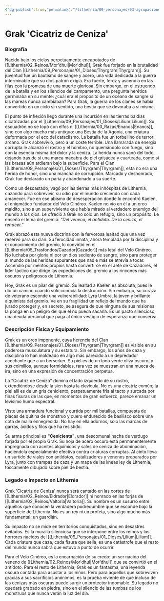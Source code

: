 ```yaml
---
{"dg-publish":true,"permalink":"/lithernia/09-personajes/03-agrupaciones/el-gremio-del-velo-cinereo/grak-cicatriz-de-ceniza/","tags":["[lithernia","personajes","Mor'dhul","Gremio","Velo Cinéreo","Cazador"]}
---
```


# Grak 'Cicatriz de Ceniza'

### Biografía

Nacido bajo los cielos perpetuamente encapotados de [[Lithernia/02_Reinos/Mor'dhul\|Mor'dhul]], Grak fue forjado en la brutalidad del Clan [[Lithernia/09_Personajes/01_Dioses/Thyrgram\|Thyrgram]]. Su juventud fue un bautismo de sangre y acero, una vida dedicada a la guerra interminable que su dios patrón exigía. Era fuerte, feroz y ascendía en las filas con la promesa de una muerte gloriosa. Sin embargo, en el estruendo de la batalla y en los silencios del campamento, una pregunta herética germinaba en su mente: ¿cuál era el propósito de un océano de sangre si las mareas nunca cambiaban? Para Grak, la guerra de los clanes se había convertido en un ciclo sin sentido, una bestia que se devoraba a sí misma.

El punto de inflexión llegó durante una incursión en las tierras baldías cicatrizadas por el [[Lithernia/09_Personajes/01_Dioses/Lilium\|Lilium]]. Su escuadrón no se topó con elfos ni [[Lithernia/03_Razas/Enanos\|Enanos]], sino con algo mucho más antiguo: una Bestia de la Agonía, una criatura deformada por el eco del cataclismo. La batalla fue un torbellino de terror arcano. Grak sobrevivió, pero a un coste terrible. Una llamarada de energía corrupta le alcanzó el rostro y el hombro, no quemándolo con fuego, sino con la esencia misma del dolor y la ceniza. La herida nunca sanó del todo, dejando tras de sí una marca macabra de piel grisácea y cuarteada, como si las brasas aún ardieran bajo la superficie. Para el Clan [[Lithernia/09_Personajes/01_Dioses/Thyrgram\|Thyrgram]], esta no era una herida de honor, sino una mancha de corrupción. Marcado y deshonrado, Grak fue declarado un paria y abandonado a su suerte.

Como un descastado, vagó por las tierras más inhóspitas de Lithernia, cazando para sobrevivir, su odio por el mundo creciendo con cada amanecer. Fue en ese abismo de desesperación donde lo encontró Kaelen, el enigmático fundador del Velo Cinéreo. Kaelen no vio en él a un orco maldito, sino a un superviviente que había mirado al verdadero enemigo del mundo a los ojos. Le ofreció a Grak no solo un refugio, sino un propósito. Le enseñó el lema del gremio: *“Del veneno, el antídoto. De la ceniza, el renacer.”*

Grak abrazó esta nueva doctrina con la fervorosa lealtad que una vez reservó para su clan. Su ferocidad innata, ahora templada por la disciplina y el conocimiento del gremio, lo convirtió en el [[Lithernia/05_Trasfondos/Cazador\|Cazador]] más letal del Velo Cinéreo. No luchaba por gloria ni por un dios sediento de sangre, sino para proteger al mundo de las heridas supurantes que nadie más se atrevía a tocar. Ascendió por méritos propios hasta convertirse en el Jefe de Cazadores, el líder táctico que dirige las expediciones del gremio a los rincones más oscuros y peligrosos de Lithernia.

Hoy, Grak es un pilar del gremio. Su lealtad a Kaelen es absoluta, pues le dio un camino cuando solo conocía la destrucción. Sin embargo, su coraza de veterano esconde una vulnerabilidad: Lyra Umbra, la joven y brillante alquimista del gremio. Ve en su fragilidad un reflejo del mundo que ha jurado proteger y, en secreto, se asegura de que ninguna de sus misiones la ponga en un peligro del que él no pueda sacarla. Es un pacto silencioso, una deuda personal que paga al único vestigio de esperanza que conserva.

### Descripción Física y Equipamiento

Grak es un orco imponente, cuya herencia del Clan [[Lithernia/09_Personajes/01_Dioses/Thyrgram\|Thyrgram]] es visible en su poderosa musculatura y su estatura. Sin embargo, los años de caza y disciplina lo han moldeado en algo más parecido a un depredador acechante que a un berserker. Su piel es de un tono verde oliva oscuro, y sus colmillos, aunque formidables, rara vez se muestran en una mueca de ira, sino en una expresión de concentración perpetua.

La "Cicatriz de Ceniza" domina el lado izquierdo de su rostro, extendiéndose desde la sien hasta la clavícula. No es una cicatriz común; la piel allí es de un gris ceniciento, perpetuamente fría al tacto y surcada por finas fisuras de las que, en momentos de gran esfuerzo, parece emanar un levísimo humo espectral.

Viste una armadura funcional y curtida por mil batallas, compuesta de placas de quitina de monstruo y cuero endurecido de basilisco sobre una cota de malla ennegrecida. No hay en ella adornos, solo las marcas de garras, ácidos y filos que ha resistido.

Su arma principal es **"Cenicienta"**, una descomunal hacha de verdugo forjada por el propio Grak. Su hoja de acero oscuro está permanentemente impregnada con aceites alquímicos y sales de ceniza de abominación, haciéndola especialmente efectiva contra criaturas corruptas. Al cinto lleva un surtido de viales con antídotos, catalizadores y venenos preparados por Lyra, junto con trampas de caza y un mapa de las líneas ley de Lithernia, toscamente dibujado sobre piel de bestia.

### Legado e Impacto en Lithernia

Grak 'Cicatriz de Ceniza' nunca será cantado en las cortes de [[Lithernia/02_Reinos/Eldrador\|Eldrador]] ni honrado en las forjas de [[Lithernia/02_Reinos/Valtoria\|Valtoria]]. Su nombre es un susurro entre aquellos que conocen la verdadera podredumbre que se esconde bajo la superficie de Lithernia. No es un rey ni un profeta, sino algo mucho más fundamental: un guardián.

Su impacto no se mide en territorios conquistados, sino en desastres evitados. Es la muralla silenciosa que se interpone entre los reinos y los horrores nacidos del [[Lithernia/09_Personajes/01_Dioses/Lilium\|Lilium]]. Cada criatura que caza, cada fisura que sella, es una catástrofe que el resto del mundo nunca sabrá que estuvo a punto de ocurrir.

Para el Velo Cinéreo, es la encarnación de su credo: un ser nacido del veneno de [[Lithernia/02_Reinos/Mor'dhul\|Mor'dhul]] que se convirtió en el antídoto. Para el resto de Lithernia, Grak es un fantasma, una leyenda oscura contada para asustar a los niños. Pero para aquellos que sobreviven gracias a sus sacrificios anónimos, es la prueba viviente de que incluso de las cenizas más oscuras puede surgir un protector indomable. Su legado no quedará grabado en piedra, sino en el silencio de las tumbas de los monstruos que nunca verán la luz del día.
